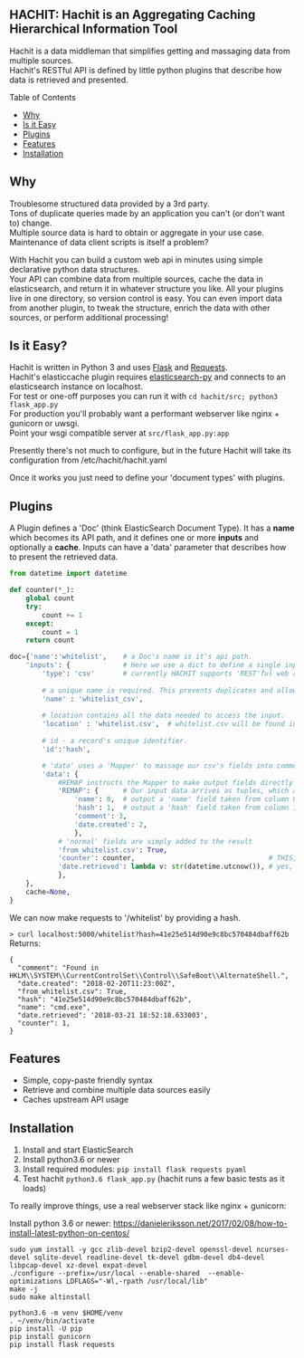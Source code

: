 HACHIT: Hachit is an Aggregating Caching Hierarchical Information Tool
--------

Hachit is a data middleman that simplifies getting and massaging data from multiple sources.<br>
Hachit's RESTful API is defined by little python plugins that describe how data is retrieved and presented.

Table of Contents
- [Why](#why)
- [Is it Easy](#is-it-easy)
- [Plugins](#plugins)
- [Features](#features)
- [Installation](#installation)

## Why
Troublesome structured data provided by a 3rd party.<br>
Tons of duplicate queries made by an application you can't (or don't want to) change.<br>
Multiple source data is hard to obtain or aggregate in your use case.<br>
Maintenance of data client scripts is itself a problem?

With Hachit you can build a custom web api in minutes using simple declarative python data structures.<br>
Your API can combine data from multiple sources, cache the data in elasticsearch, and return it in whatever structure you like.
All your plugins live in one directory, so version control is easy. 
You can even import data from another plugin, to tweak the structure, enrich the data with other sources, or perform additional processing!

## Is it Easy?
Hachit is written in Python 3 and uses [Flask](http://flask.pocoo.org/) and [Requests](http://docs.python-requests.org/en/master/).<br>
Hachit's elasticcache plugin requires [elasticsearch-py](http://docs.python-requests.org/en/master/) and connects to an elasticsearch instance on localhost.<br>
For test or one-off purposes you can run it with `cd hachit/src; python3 flask_app.py`<br>
For production you'll probably want a performant webserver like nginx + gunicorn or uwsgi.<br>
Point your wsgi compatible server at `src/flask_app.py:app`

Presently there's not much to configure, but in the future Hachit will take its configuration from /etc/hachit/hachit.yaml

Once it works you just need to define your 'document types' with plugins.

## Plugins
A Plugin defines a 'Doc' (think ElasticSearch Document Type).
It has a **name** which becomes its API path, and it defines one or more **inputs** and optionally a **cache**.
Inputs can have a 'data' parameter that describes how to present the retrieved data.

```python
from datetime import datetime

def counter(*_):
    global count
    try:
        count += 1
    except:
        count = 1
    return count

doc={'name':'whitelist',	# a Doc's name is it's api path.
    'inputs': {             # Here we use a dict to define a single input.
        'type': 'csv'       # currently HACHIT supports 'REST'ful web apis and 'csv' files
        
        # a unique name is required. This prevents duplicates and allows re-use
        'name' : 'whitelist_csv',   
       
        # location contains all the data needed to access the input. 
        'location' : 'whitelist.csv',  # whitelist.csv will be found in the same directory as this plugin file
        
        # id - a record's unique identifier.
        'id':'hash',

        # 'data' uses a 'Mapper' to massage our csv's fields into common fields in this 'Doc'
        'data': {
            #REMAP instructs the Mapper to make output fields directly from inputs
            'REMAP': {      # Our input data arrives as tuples, which are indexed, so...
                'name': 0,  # output a 'name' field taken from column 0
                'hash': 1,  # output a 'hash' field taken from column 1 NOTE: this CREATES the 'id'
                'comment': 3,
                'date.created': 2,  
                },
            # 'normal' fields are simply added to the result
            'from_whitelist.csv': True,
            'counter': counter,                                 # THIS, IS, PYTHON
            'date.retrieved': lambda v: str(datetime.utcnow()), # yes, we can
            },
    },
    cache=None,
}
```
We can now make requests to '/whitelist' by providing a hash.

`> curl localhost:5000/whitelist?hash=41e25e514d90e9c8bc570484dbaff62b`<br>
Returns:
```
{
  "comment": "Found in HKLM\\SYSTEM\\CurrentControlSet\\Control\\SafeBoot\\AlternateShell.",
  "date.created": "2018-02-20T11:23:00Z",
  "from_whitelist.csv": True,
  "hash": "41e25e514d90e9c8bc570484dbaff62b",
  "name": "cmd.exe",
  "date.retrieved": '2018-03-21 18:52:18.633003',
  "counter": 1,
}
```
## Features
* Simple, copy-paste friendly syntax
* Retrieve and combine multiple data sources easily
* Caches upstream API usage

## Installation
1. Install and start ElasticSearch
1. Install python3.6 or newer
1. Install required modules: `pip install flask requests pyaml`
1. Test hachit `python3.6 flask_app.py` (hachit runs a few basic tests as it loads)

To really improve things, use a real webserver stack like nginx + gunicorn:

Install python 3.6 or newer:
https://danieleriksson.net/2017/02/08/how-to-install-latest-python-on-centos/
```
sudo yum install -y gcc zlib-devel bzip2-devel openssl-devel ncurses-devel sqlite-devel readline-devel tk-devel gdbm-devel db4-devel libpcap-devel xz-devel expat-devel
./configure --prefix=/usr/local --enable-shared  --enable-optimizations LDFLAGS="-Wl,-rpath /usr/local/lib"
make -j
sudo make altinstall
```

```
python3.6 -m venv $HOME/venv 
. ~/venv/bin/activate
pip install -U pip
pip install gunicorn
pip install flask requests
```

